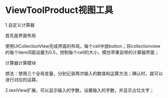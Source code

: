# ViewToolProduct视图工具

1.自定义计算器

首先是界面布局

 使用UICollectionVIew完成界面的布局，每个cell中放button；将collectionview的每个item间距设置为0.5，控制每个cell的大小，模仿苹果自带的计算器界面；
 
 计算器计算模块
 
   想法：使用三个全局变量，分别记录两次输入的数值和运算方法；确认时，就可以进行对应的运算。


2.textView扩展，可以显示输入的字数，设置输入的字数，并显示占位文字；
